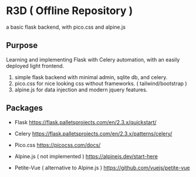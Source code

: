 # R3D ( Offline Repository )
a basic flask backend, with pico.css and alpine.js

## Purpose
Learning and implementing Flask with Celery automation, with an easily deployed light frontend.

1. simple flask backend with minimal admin, sqlite db, and celery.
2. pico.css for nice looking css without frameworks. ( tailwind/bootstrap )
3. alpine.js for data injection and modern jquery features.

## Packages
- Flask
https://flask.palletsprojects.com/en/2.3.x/quickstart/

- Celery
https://flask.palletsprojects.com/en/2.3.x/patterns/celery/

- Pico.css
https://picocss.com/docs/

- Alpine.js ( not implemented )
https://alpinejs.dev/start-here

- Petite-Vue ( alternative to Alpine.js )
https://github.com/vuejs/petite-vue

